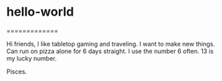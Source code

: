 # hello-world
=============

Hi friends,
I like tabletop gaming and traveling. I want to make new things.
Can run on pizza alone for 6 days straight.
I use the number 6 often. 13 is my lucky number.

Pisces.
